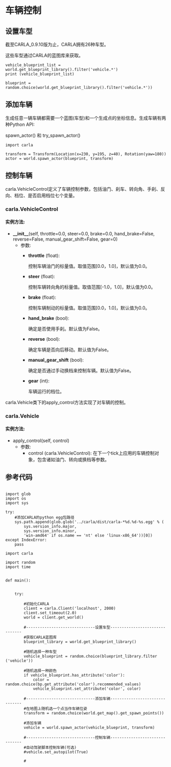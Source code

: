 # 车辆控制

## 设置车型

截至CARLA_0.9.10版为止，CARLA拥有26种车型。

这些车型通过CARLA的蓝图库来获取。

```
vehicle_blueprint_list = world.get_blueprint_library().filter('vehicle.*')
print (vehicle_blueprint_list)

blueprint = random.choice(world.get_blueprint_library().filter('vehicle.*'))
```


## 添加车辆

生成任意一辆车辆都需要一个蓝图(车型)和一个生成点的坐标信息。生成车辆有两种Python API: 

spawn_actor() 和 try_spawn_actor()

```
import carla

transform = Transform(Location(x=230, y=195, z=40), Rotation(yaw=180))
actor = world.spawn_actor(blueprint, transform)
```

## 控制车辆

carla.VehicleControl定义了车辆控制参数，包括油门、刹车、转向角、手刹、反向、档位、是否启用档位七个变量。

### carla.VehicleControl


#### 实例方法:

- **\_\_init\_\_**(self, throttle=0.0, steer=0.0, brake=0.0, hand_brake=False, reverse=False, manual_gear_shift=False, gear=0)
  - 参数: 
    - **throttle** (float):
    
        控制车辆油门的标量值。取值范围[0.0，1.0]，默认值为0.0。

    - **steer** (float):
  
        控制车辆转向角的标量值。取值范围[-1.0，1.0]，默认值为0.0。

    - **brake** (float):

        控制车辆制动的标量值。取值范围[0.0，1.0]，默认值为0.0。

    - **hand_brake** (bool):

        确定是否使用手刹。默认值为False。

    - **reverse** (bool):
  
        确定车辆是否向后移动。默认值为False。

    - **manual_gear_shift** (bool):
  
        确定是否通过手动换档来控制车辆。默认值为False。

    - **gear** (int):
  
        车辆运行的档位。

carla.Vehicle类下的apply_control方法实现了对车辆的控制。


### carla.Vehicle

#### 实例方法:
- apply_control(self, control)
  - 参数:
    - control (carla.VehicleControl):
        在下一个tick上应用的车辆控制对象，包含诸如油门、转向或换档等参数。


## 参考代码

```

import glob
import os
import sys

try:
    #添加CARLA的python egg包路径
    sys.path.append(glob.glob('../carla/dist/carla-*%d.%d-%s.egg' % (
        sys.version_info.major,
        sys.version_info.minor,
        'win-amd64' if os.name == 'nt' else 'linux-x86_64'))[0])
except IndexError:
    pass

import carla

import random
import time


def main():


    try:

        #初始化CARLA
        client = carla.Client('localhost', 2000)
        client.set_timeout(2.0)
        world = client.get_world()
        
        #------------------------------设置车型-------------------------------
        #获取CARLA蓝图库
        blueprint_library = world.get_blueprint_library()
        
        #随机选择一种车型
        vehicle_blueprint = random.choice(blueprint_library.filter ('vehicle'))

        #随机选择一种颜色
        if vehicle_blueprint.has_attribute('color'):
            color = random.choice(bp.get_attribute('color').recommended_values)
            vehicle_blueprint.set_attribute('color', color)

        #------------------------------添加车辆-------------------------------
        #在地图上随机选一个点当作车辆位姿
        transform = random.choice(world.get_map().get_spawn_points())

        #添加车辆
        vehicle = world.spawn_actor(vehicle_blueprint, transform)

        #------------------------------控制车辆-------------------------------
        #自动驾驶脚本控制车辆(可选)
        #vehicle.set_autopilot(True)

        #


```
